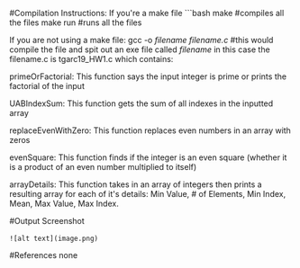 #Compilation Instructions:
If you're a make file ```bash make #compiles all the files
make run #runs all the files

If you are not using a make file:
gcc -o *filename* *filename.c* #this would compile the file and spit out an exe file called *filename*
in this case the filename.c is tgarc19_HW1.c which contains:

primeOrFactorial: This function says the input integer is prime or prints the factorial of the input

UABIndexSum: This function gets the sum of all indexes in the inputted array

replaceEvenWithZero: This function replaces even numbers in an array with zeros

evenSquare: This function finds if the integer is an even square (whether it is a product of an even number multiplied to itself)

arrayDetails: This function takes in an array of integers then prints a resulting array for each of it's details: Min Value, # of Elements, Min Index, Mean, Max Value, Max Index.

#Output Screenshot

    ![alt text](image.png)

#References
none